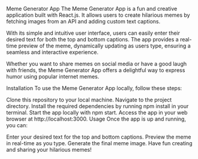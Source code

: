 Meme Generator App
The Meme Generator App is a fun and creative application built with React.js. It allows users to create hilarious memes by fetching images from an API and adding custom text captions.

With its simple and intuitive user interface, users can easily enter their desired text for both the top and bottom captions. The app provides a real-time preview of the meme, dynamically updating as users type, ensuring a seamless and interactive experience.

Whether you want to share memes on social media or have a good laugh with friends, the Meme Generator App offers a delightful way to express humor using popular internet memes.

Installation
To use the Meme Generator App locally, follow these steps:

Clone this repository to your local machine.
Navigate to the project directory.
Install the required dependencies by running npm install in your terminal.
Start the app locally with npm start.
Access the app in your web browser at http://localhost:3000.
Usage
Once the app is up and running, you can:

Enter your desired text for the top and bottom captions.
Preview the meme in real-time as you type.
Generate the final meme image.
Have fun creating and sharing your hilarious memes!
